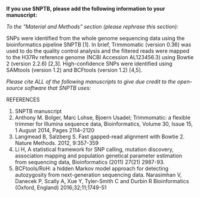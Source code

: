 **If you use SNPTB, please add the following information to your manuscript:**

_To the "Material and Methods" section (please rephrase this section):_

SNPs were identified from the whole genome sequencing data using the bioinformatics pipeline SNPTB [1]. In brief, Trimmomatic (version 0.36) was used to do the quality control analysis and the filtered reads were mapped to the H37Rv reference genome (NCBI Accession AL123456.3) using Bowtie 2 (version 2.2.6) [2,3]. High-confidence SNPs were identified using SAMtools (version 1.2) and BCFtools (version 1.2) [4,5].

_Please cite ALL of the following manuscripts to give due credit to the open-source software that SNPTB uses:_

REFERENCES

1. SNPTB manuscript
2. Anthony M. Bolger, Marc Lohse, Bjoern Usadel; Trimmomatic: a flexible trimmer for Illumina sequence data, Bioinformatics, Volume 30, Issue 15, 1 August 2014, Pages 2114–2120
3. Langmead B, Salzberg S. Fast gapped-read alignment with Bowtie 2. Nature Methods. 2012, 9:357-359
4. Li H, A statistical framework for SNP calling, mutation discovery, association mapping and population genetical parameter estimation from sequencing data, Bioinformatics (2011) 27(21) 2987-93.
5. BCFtools/RoH: a hidden Markov model approach for detecting autozygosity from next-generation sequencing data. Narasimhan V, Danecek P, Scally A, Xue Y, Tyler-Smith C and Durbin R Bioinformatics (Oxford, England) 2016;32;11;1749-51

